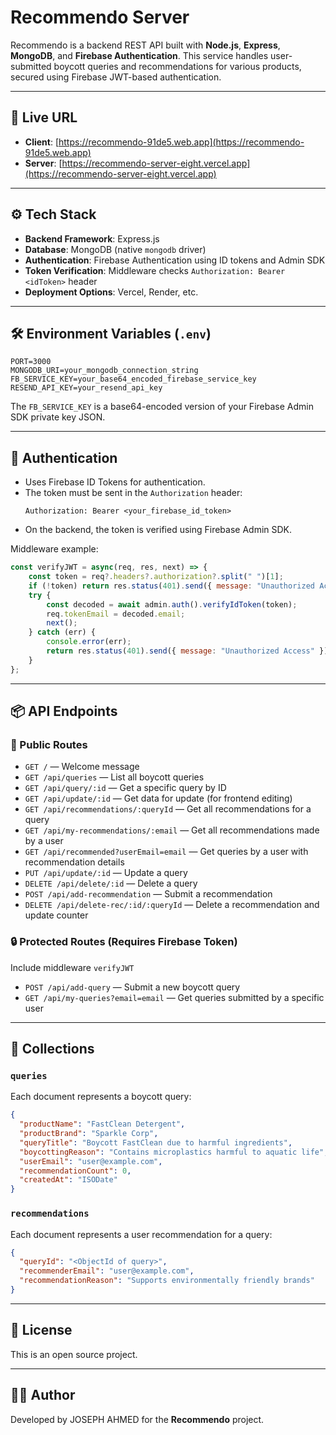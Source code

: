 # Recommendo Server

Recommendo is a backend REST API built with **Node.js**, **Express**, **MongoDB**, and **Firebase Authentication**. This service handles user-submitted boycott queries and recommendations for various products, secured using Firebase JWT-based authentication.

---

## 🔗 Live URL

- **Client**: [https://recommendo-91de5.web.app](https://recommendo-91de5.web.app)
- **Server**: [https://recommendo-server-eight.vercel.app](https://recommendo-server-eight.vercel.app)

---

## ⚙️ Tech Stack

- **Backend Framework**: Express.js
- **Database**: MongoDB (native `mongodb` driver)
- **Authentication**: Firebase Authentication using ID tokens and Admin SDK
- **Token Verification**: Middleware checks `Authorization: Bearer <idToken>` header
- **Deployment Options**: Vercel, Render, etc.

---

## 🛠️ Environment Variables (`.env`)

```env
PORT=3000
MONGODB_URI=your_mongodb_connection_string
FB_SERVICE_KEY=your_base64_encoded_firebase_service_key
RESEND_API_KEY=your_resend_api_key
```

The `FB_SERVICE_KEY` is a base64-encoded version of your Firebase Admin SDK private key JSON.

---

## 🔐 Authentication

- Uses Firebase ID Tokens for authentication.
- The token must be sent in the `Authorization` header:
  ```http
  Authorization: Bearer <your_firebase_id_token>
  ```
- On the backend, the token is verified using Firebase Admin SDK.

Middleware example:

```js
const verifyJWT = async(req, res, next) => {
    const token = req?.headers?.authorization?.split(" ")[1];
    if (!token) return res.status(401).send({ message: "Unauthorized Access" });
    try {
        const decoded = await admin.auth().verifyIdToken(token);
        req.tokenEmail = decoded.email;
        next();
    } catch (err) {
        console.error(err);
        return res.status(401).send({ message: "Unauthorized Access" });
    }
};
```

---

## 📦 API Endpoints

### 🔹 Public Routes

- `GET /` — Welcome message
- `GET /api/queries` — List all boycott queries
- `GET /api/query/:id` — Get a specific query by ID
- `GET /api/update/:id` — Get data for update (for frontend editing)
- `GET /api/recommendations/:queryId` — Get all recommendations for a query
- `GET /api/my-recommendations/:email` — Get all recommendations made by a user
- `GET /api/recommended?userEmail=email` — Get queries by a user with recommendation details
- `PUT /api/update/:id` — Update a query
- `DELETE /api/delete/:id` — Delete a query
- `POST /api/add-recommendation` — Submit a recommendation
- `DELETE /api/delete-rec/:id/:queryId` — Delete a recommendation and update counter

### 🔒 Protected Routes (Requires Firebase Token)

Include middleware `verifyJWT`

- `POST /api/add-query` — Submit a new boycott query
- `GET /api/my-queries?email=email` — Get queries submitted by a specific user


---

## 🧱 Collections

### `queries`

Each document represents a boycott query:

```json
{
  "productName": "FastClean Detergent",
  "productBrand": "Sparkle Corp",
  "queryTitle": "Boycott FastClean due to harmful ingredients",
  "boycottingReason": "Contains microplastics harmful to aquatic life",
  "userEmail": "user@example.com",
  "recommendationCount": 0,
  "createdAt": "ISODate"
}
```

### `recommendations`

Each document represents a user recommendation for a query:

```json
{
  "queryId": "<ObjectId of query>",
  "recommenderEmail": "user@example.com",
  "recommendationReason": "Supports environmentally friendly brands"
}
```

---

## 📜 License

This is an open source project.

---

## 👨‍💻 Author

Developed by JOSEPH AHMED for the **Recommendo** project.

